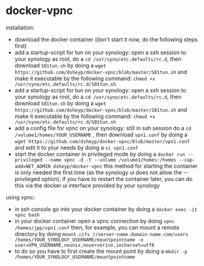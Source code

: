 # docker-vpnc


installation:
- download the docker container (don't start it now, do the following steps first)
- add a startup-script for tun on your synology: open a ssh session to your synology as root, do a
`cd /usr/syno/etc.defaults/rc.d`, then download `S01tun.sh` by doing a
`wget https://github.com/dsheyp/docker-vpnc/blob/master/S01tun.sh`
and make it executable by the following command:
`chmod +x /usr/syno/etc.defaults/rc.d/S01tun.sh`
- add a startup-script for tun on your synology: open a ssh session to your synology as root, do a `cd /usr/syno/etc.defaults/rc.d`, then download `S01tun.sh` by doing a
`wget https://github.com/dsheyp/docker-vpnc/blob/master/S01tun.sh`
and make it executable by the following command:
`chmod +x /usr/syno/etc.defaults/rc.d/S01tun.sh`
- add a config file for vpnc on your synology: still in ssh session do a
`cd /volume1/homes/YOUR_USERNAME`
, then download `vpn1.conf` by doing a
`wget https://github.com/dsheyp/docker-vpnc/blob/master/vpn1.conf`
and edit it to your needs by doing a
`vi vpn1.conf`
- start the docker container in privileged mode by doing a
`docker run --privileged --name vpnc -d -t --volume /volume1/homes:/homes --cap-add=NET_ADMIN dsheyp/docker-vpnc`
this method for starting the container is only needed the first time (as the synology ui does not allow the --privileged option), if you have to restart the container later, you can do this via the docker ui interface provided by your synology


using vpnc:
- in ssh console go into your docker container by doing a
`docker exec -it vpnc bash`
- in your docker container open a vpnc connection by doing
`vpnc /homes/jpp/vpn1.conf`
then, for example, you can mount a remote directory by doing
`mount.cifs //server-name.domain-name.com/users /homes/YOUR_SYNOLOGY_USERNAME/mountpointname -o user=VPN_USERNAME,nounix,noserverino,iocharset=utf8`
- to do so you have to first create the mount point by doing a
`mkdir -p /homes/YOUR_SYNOLOGY_USERNAME/mountpointname`

    
    




